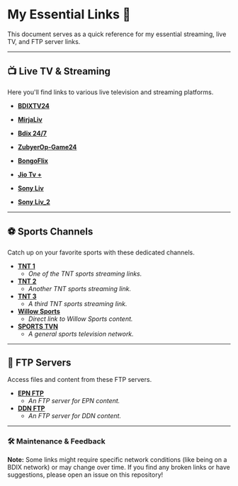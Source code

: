 # My Essential Links 🚀

This document serves as a quick reference for my essential streaming, live TV, and FTP server links.

---

## 📺 Live TV & Streaming

Here you'll find links to various live television and streaming platforms.

* [**BDIXTV24**](https://www.bdixtv24.xyz/)

* [**MirjaLiv**](https://mirajliv.vercel.app/)

* [**Bdix 24/7**](https://bdixtv.serverbd247.com/)

* [**ZubyerOp-Game24**](https://www.game24x.xyz/?m=1)

* [**BongoFlix**](https://tv.bongoflix.top/)
  
* [**Jio Tv +**](https://mini1.allinonereborn.xyz/jiotv-ww192/)

* [**Sony Liv**](https://allinonereborn.fun/sony/)
* [**Sony Liv_2**](https://sonyliv-web-by-shivansh.vercel.app/)


---

## ⚽ Sports Channels

Catch up on your favorite sports with these dedicated channels.

* [**TNT 1**](https://denverisalive.github.io/Player/Player.html?mpd=https://a201aivottlinear-a.akamaihd.net/OTTB/lhr-nitro/live/clients/dash/enc/wf8usag51e/out/v1/bd3b0c314fff4bb1ab4693358f3cd2d3/cenc.mpd?amznDtid=AOAGZA014O5RE&encoding=segmentBase&keyId=ae26845bd33038a9c0774a0981007294&key=63ac662dde310cfb4cc6f9b43b34196d)
  * *One of the TNT sports streaming links.*
* [**TNT 2**](https://denverisalive.github.io/Player/Player.html?mpd=https://a201aivottlinear-a.akamaihd.net/OTTB/lhr-nitro/live/clients/dash/enc/f0qvkrra8j/out/v1/f8fa17f087564f51aa4d5c700be43ec4/cenc.mpd?amznDtid=AOAGZA014O5RE&encoding=segmentBase&keyId=6d1708b185c6c4d7b37600520c7cc93c&key=1aace05f58d8edef9697fd52cb09f441)
  * *Another TNT sports streaming link.*
* [**TNT 3**](https://denverisalive.github.io/Player/Player.html?mpd=https://a201aivottlinear-a.akamaihd.net/OTTB/lhr-nitro/live/clients/dash/enc/lsdasbvglv/out/v1/bb548a3626cd4708afbb94a58d71dce9/cenc.mpd?amznDtid=AOAGZA014O5RE&encoding=segmentBase&keyId=4e993aa8c1f295f8b94e8e6f6d0bfe&key=86a1ed6e96caab8eb1009fe530d2cf4f)
  * *A third TNT sports streaming link.*
* [**Willow Sports**](https://denverisalive.github.io/Player/Player.html?mpd=https://abmyxykaaaaaaaamkyvb65fuqebyg.7a77200bf98444ac997a89ed83775793.emt.cf.ww.aiv-cdn.net/iad-nitro/live/clients/dash/enc/f60kqesunw/out/v1/a435ed7a00f947deb4369b46d8f2fb70/cenc.mpd&keyId=1779c27b9d077a3ba0c9cc1bb9a94b9f&key=cc5cf3b7928fb9e0a1ee6a8b566f0a8e)
  * *Direct link to Willow Sports content.*
* [**SPORTS TVN**](https://sportstvn.com/)
  * *A general sports television network.*

---

## 📁 FTP Servers

Access files and content from these FTP servers.

* [**EPN FTP**](http://172.20.3.1/)
  * *An FTP server for EPN content.*
* [**DDN FTP**](http://bdixtv.live/we/)
  * *An FTP server for DDN content.*

---

### 🛠️ Maintenance & Feedback

**Note:** Some links might require specific network conditions (like being on a BDIX network) or may change over time. If you find any broken links or have suggestions, please open an issue on this repository!
```
